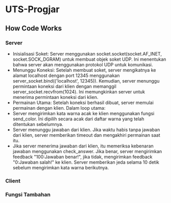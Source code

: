 # UTS-Progjar

## How Code Works

### Server
- Inisialisasi Soket: Server menggunakan socket.socket(socket.AF_INET, socket.SOCK_DGRAM) untuk membuat objek soket UDP. Ini menentukan bahwa server akan menggunakan protokol UDP untuk komunikasi.
- Menunggu Koneksi: Setelah membuat soket, server mengikatnya ke alamat localhost dengan port 12345 menggunakan server_socket.bind(('localhost', 12345)). Kemudian, server menunggu permintaan koneksi dari klien dengan memanggil server_socket.recvfrom(1024). Ini memungkinkan server untuk menerima permintaan koneksi dari klien.
- Permainan Utama: Setelah koneksi berhasil dibuat, server memulai permainan dengan klien. Dalam loop utama:
- Server mengirimkan kata warna acak ke klien menggunakan fungsi send_color. Ini dipilih secara acak dari daftar warna yang telah ditentukan sebelumnya.
- Server menunggu jawaban dari klien. Jika waktu habis tanpa jawaban dari klien, server memberikan timeout dan mengakhiri permainan saat itu.
- Jika server menerima jawaban dari klien, itu memeriksa kebenaran jawaban menggunakan check_answer. Jika benar, server mengirimkan feedback "100:Jawaban benar!", jika tidak, mengirimkan feedback "0:Jawaban salah!" ke klien.
Server memberikan jeda selama 10 detik sebelum mengirimkan kata warna berikutnya.
### Client
### Fungsi Tambahan
